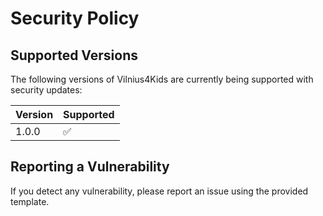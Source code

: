 # Security Policy

## Supported Versions

The following versions of Vilnius4Kids are currently being supported with security updates:

| Version | Supported          |
| ------- | ------------------ |
| 1.0.0   | :white_check_mark: |

## Reporting a Vulnerability

If you detect any vulnerability, please report an issue using the provided template.
